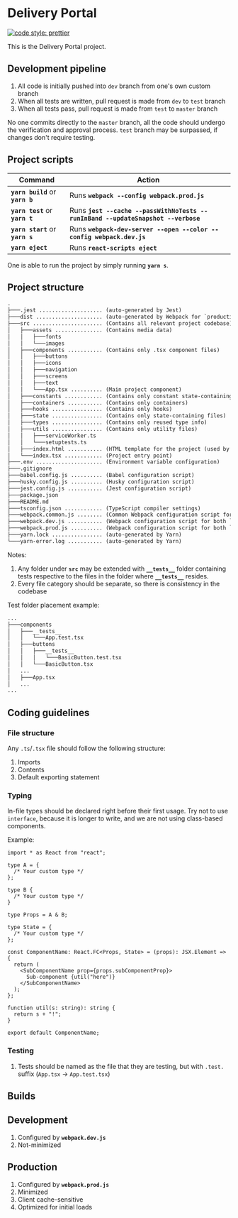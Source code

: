 # Delivery Portal

[![code style: prettier](https://img.shields.io/badge/code_style-prettier-ff69b4.svg?style=flat-square)](https://github.com/prettier/prettier)

This is the Delivery Portal project.

## Development pipeline

1. All code is initially pushed into `dev` branch from one's own custom branch
2. When all tests are written, pull request is made from `dev` to `test` branch
3. When all tests pass, pull request is made from `test` to `master` branch

No one commits directly to the `master` branch, all the code should undergo the verification and approval process. `test` branch
may be surpassed, if changes don't require testing.

## Project scripts

| Command                          | Action                                                                           |
| -------------------------------- | -------------------------------------------------------------------------------- |
| **`yarn build`** or **`yarn b`** | Runs **`webpack --config webpack.prod.js`**                                      |
| **`yarn test`** or **`yarn t`**  | Runs **`jest --cache --passWithNoTests --runInBand --updateSnapshot --verbose`** |
| **`yarn start`** or **`yarn s`** | Runs **`webpack-dev-server --open --color --config webpack.dev.js`**             |
| **`yarn eject`**                 | Runs **`react-scripts eject`**                                                   |

One is able to run the project by simply running **`yarn s`**.

## Project structure

```txt
.
├───.jest .................... (auto-generated by Jest)
├───dist ..................... (auto-generated by Webpack for `production` build)
├───src ...................... (Contains all relevant project codebase)
│   ├───assets ............... (Contains media data)
│   │   ├───fonts
│   │   └───images
│   ├───components ........... (Contains only .tsx component files)
│   │   ├───buttons
│   │   ├───icons
│   │   ├───navigation
│   │   ├───screens
│   │   ├───text
│   │   └───App.tsx .......... (Main project component)
│   ├───constants ............ (Contains only constant state-containing files)
│   ├───containers ........... (Contains only containers)
│   ├───hooks ................ (Contains only hooks)
│   ├───state ................ (Contains only state-containing files)
│   ├───types ................ (Contains only reused type info)
│   ├───utils ................ (Contains only utility files)
│   │   ├───serviceWorker.ts
│   │   └───setuptests.ts
│   ├───index.html ........... (HTML template for the project (used by Webpack))
│   └───index.tsx ............ (Project entry point)
├───.env ..................... (Environment variable configuration)
├───.gitignore
├───babel.config.js .......... (Babel configuration script)
├───husky.config.js .......... (Husky configuration script)
├───jest.config.js ........... (Jest configuration script)
├───package.json
├───README.md
├───tsconfig.json ............ (TypeScript compiler settings)
├───webpack.common.js ........ (Common Webpack configuration script for both `development` and `production` builds)
├───webpack.dev.js ........... (Webpack configuration script for both `development` build)
├───webpack.prod.js .......... (Webpack configuration script for both `production` build)
├───yarn.lock ................ (auto-generated by Yarn)
└───yarn-error.log ........... (auto-generated by Yarn)
```

Notes:

1. Any folder under **`src`** may be extended with **`__tests__`** folder containing tests respective to the files in the folder where **`__tests__`** resides.
2. Every file category should be separate, so there is consistency in the codebase

Test folder placement example:

```txt
...
├───components
│   ├───__tests__
│   │   └───App.test.tsx
│   ├───buttons
│   │   ├───__tests__
│   │   │   └───BasicButton.test.tsx
│   │   └───BasicButton.tsx
│   ...
│   ├───App.tsx
│   ...
...
```

## Coding guidelines

### File structure

Any `.ts`/`.tsx` file should follow the following structure:

1. Imports
2. Contents
3. Default exporting statement

### Typing

In-file types should be declared right before their first usage. Try not to use
`interface`, because it is longer to write, and we are not using class-based components.

Example:

```tsx
import * as React from "react";

type A = {
  /* Your custom type */
};

type B {
  /* Your custom type */
}

type Props = A & B;

type State = {
  /* Your custom type */
};

const ComponentName: React.FC<Props, State> = (props): JSX.Element => {
  return (
    <SubComponentName prop={props.subComponentProp}>
      Sub-component {util("here")}
    </SubComponentName>
  );
};

function util(s: string): string {
  return s + "!";
}

export default ComponentName;
```

### Testing

1. Tests should be named as the file that they are testing, but with `.test.` suffix (`App.tsx` -> `App.test.tsx`)

## Builds

## Development

1. Configured by **`webpack.dev.js`**
2. Not-minimized

## Production

1. Configured by **`webpack.prod.js`**
2. Minimized
3. Client cache-sensitive
4. Optimized for initial loads
